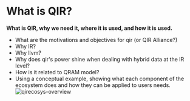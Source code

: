 # What is QIR?

__What is QIR, why we need it, where it is used, and how it is used.__


- What are the motivations and objectives for qir (or QIR  Alliance?)
- Why IR?
- Why llvm?
- Why does qir's power shine when dealing with hybrid data at the IR level?
- How is it related to QRAM model?
- Using a conceptual example, showing what each component of the ecosystem does and how they can be applied to users needs.
![qirecosys-overview](qirecosys.png)

